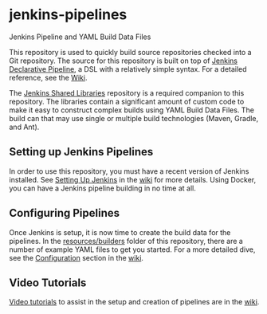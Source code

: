 # jenkins-pipelines
Jenkins Pipeline and YAML Build Data Files

This repository is used to quickly build source repositories checked into a Git repository. The source for this repository is built on top of [Jenkins Declarative Pipeline](https://jenkins.io/doc/book/pipeline/syntax/#declarative-pipeline), a DSL with a relatively simple syntax. For a detailed reference, see the [Wiki](../../wiki).

The [Jenkins Shared Libraries](https://github.com/pentaho/jenkins-shared-libraries) repository is a required companion to this repository. The libraries contain a significant amount of custom code to make it easy to construct complex builds using YAML Build Data Files. The build can that may use single or multiple build technologies (Maven, Gradle, and Ant).

## Setting up Jenkins Pipelines

In order to use this repository, you must have a recent version of Jenkins installed. See [Setting Up Jenkins](https://github.com/pentaho/jenkins-pipelines/wiki/1.-Setting-Up-Jenkins) in the [wiki](https://github.com/pentaho/jenkins-pipelines/wiki) for more details. Using Docker, you can have a Jenkins pipeline building in no time at all.

## Configuring Pipelines  

Once Jenkins is setup, it is now time to create the build data for the pipelines. In the [resources/builders](https://github.com/pentaho/jenkins-pipelines/tree/master/resources/builders) folder of this repository, there are a number of example YAML files to get you started. For a more detailed dive, see the [Configuration](https://github.com/pentaho/jenkins-pipelines/wiki/2.-Configuration) section in the [wiki](https://github.com/pentaho/jenkins-pipelines/wiki).

## Video Tutorials

[Video tutorials](https://github.com/pentaho/jenkins-pipelines/wiki/3.-Video-Tutorials) to assist in the setup and creation of pipelines are in the [wiki](https://github.com/pentaho/jenkins-pipelines/wiki).
